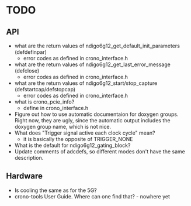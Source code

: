 # TODO

## API

- what are the return values of ndigo6g12_get_default_init_parameters
  (defdefinpar)
   * error codes as defined in crono_interface.h
- what are the return values of ndigo6g12_get_last_error_message
  (defclose)
   * error codes as defined in crono_interface.h
- what are the return values of ndigo6g12_start/stop_capture
  (defstartcap/defstopcap)
   * error codes as defined in crono_interface.h
- what is crono_pcie_info?
   * define in crono_interface.h
- Figure out how to use automatic documentaion for doxygen groups.
  Right now, they are ugly, since the automatic output includes the doxygen
  group name, which is not nice.
- What does "Trigger signal active each clock cycle" mean?
   * it is basically the opposite of TRIGGER_NONE
- What is the default for ndigo6g12_gating_block?
- Update comments of adcdefs, so different modes don't have the same
  description.


## Hardware

- Is cooling the same as for the 5G? 
- crono-tools User Guide. Where can one find that? - nowhere yet
